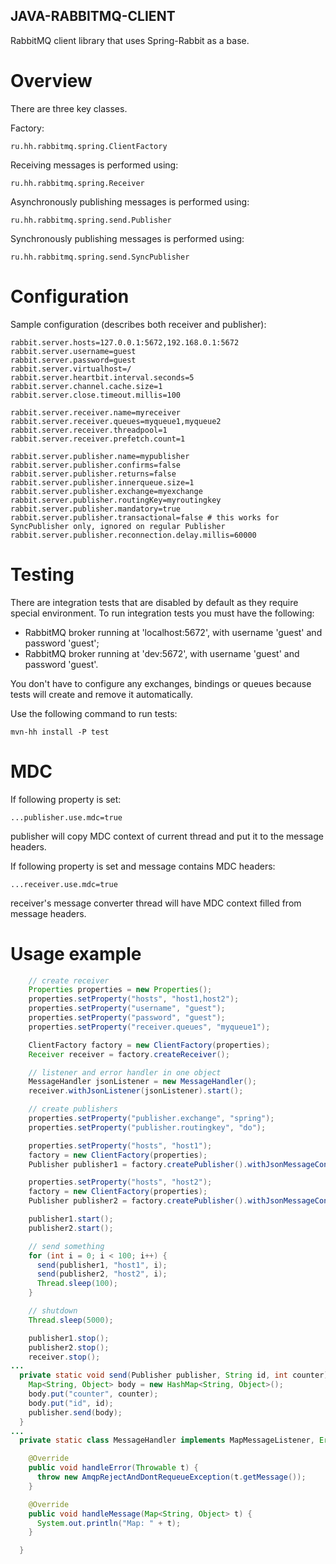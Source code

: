 ## JAVA-RABBITMQ-CLIENT

RabbitMQ client library that uses Spring-Rabbit as a base. 

# Overview

There are three key classes.

Factory:
```
ru.hh.rabbitmq.spring.ClientFactory
```
Receiving messages is performed using:
```
ru.hh.rabbitmq.spring.Receiver
```
Asynchronously publishing messages is performed using:
```
ru.hh.rabbitmq.spring.send.Publisher
```
Synchronously publishing messages is performed using:
```
ru.hh.rabbitmq.spring.send.SyncPublisher
```

# Configuration

Sample configuration (describes both receiver and publisher):
```
rabbit.server.hosts=127.0.0.1:5672,192.168.0.1:5672
rabbit.server.username=guest
rabbit.server.password=guest
rabbit.server.virtualhost=/
rabbit.server.heartbit.interval.seconds=5
rabbit.server.channel.cache.size=1
rabbit.server.close.timeout.millis=100

rabbit.server.receiver.name=myreceiver
rabbit.server.receiver.queues=myqueue1,myqueue2
rabbit.server.receiver.threadpool=1
rabbit.server.receiver.prefetch.count=1

rabbit.server.publisher.name=mypublisher
rabbit.server.publisher.confirms=false
rabbit.server.publisher.returns=false
rabbit.server.publisher.innerqueue.size=1
rabbit.server.publisher.exchange=myexchange
rabbit.server.publisher.routingKey=myroutingkey
rabbit.server.publisher.mandatory=true
rabbit.server.publisher.transactional=false # this works for SyncPublisher only, ignored on regular Publisher
rabbit.server.publisher.reconnection.delay.millis=60000
```

# Testing

There are integration tests that are disabled by default as they require special environment.
To run integration tests you must have the following:

- RabbitMQ broker running at 'localhost:5672', with username 'guest' and password 'guest';
- RabbitMQ broker running at 'dev:5672', with username 'guest' and password 'guest'.

You don't have to configure any exchanges, bindings or queues because tests will create and remove it automatically.

Use the following command to run tests:
```
mvn-hh install -P test
```

# MDC

If following property is set:
```
...publisher.use.mdc=true
```
publisher will copy MDC context of current thread and put it to the message headers.

If following property is set and message contains MDC headers:
```
...receiver.use.mdc=true
```
receiver's message converter thread will have MDC context filled from message headers.

# Usage example

```java
    // create receiver
    Properties properties = new Properties();
    properties.setProperty("hosts", "host1,host2");
    properties.setProperty("username", "guest");
    properties.setProperty("password", "guest");
    properties.setProperty("receiver.queues", "myqueue1");

    ClientFactory factory = new ClientFactory(properties);
    Receiver receiver = factory.createReceiver();

    // listener and error handler in one object
    MessageHandler jsonListener = new MessageHandler();
    receiver.withJsonListener(jsonListener).start();

    // create publishers
    properties.setProperty("publisher.exchange", "spring");
    properties.setProperty("publisher.routingkey", "do");

    properties.setProperty("hosts", "host1");
    factory = new ClientFactory(properties);
    Publisher publisher1 = factory.createPublisher().withJsonMessageConverter();

    properties.setProperty("hosts", "host2");
    factory = new ClientFactory(properties);
    Publisher publisher2 = factory.createPublisher().withJsonMessageConverter();

    publisher1.start();
    publisher2.start();

    // send something
    for (int i = 0; i < 100; i++) {
      send(publisher1, "host1", i);
      send(publisher2, "host2", i);
      Thread.sleep(100);
    }

    // shutdown
    Thread.sleep(5000);

    publisher1.stop();
    publisher2.stop();
    receiver.stop();
...    
  private static void send(Publisher publisher, String id, int counter) {
    Map<String, Object> body = new HashMap<String, Object>();
    body.put("counter", counter);
    body.put("id", id);
    publisher.send(body);
  }
...
  private static class MessageHandler implements MapMessageListener, ErrorHandler {

    @Override
    public void handleError(Throwable t) {
      throw new AmqpRejectAndDontRequeueException(t.getMessage());
    }

    @Override
    public void handleMessage(Map<String, Object> t) {
      System.out.println("Map: " + t);
    }

  }
```
